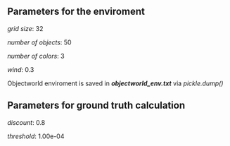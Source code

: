 ## Parameters for the enviroment 

*grid size*: 32

*number of objects*: 50

*number of colors*: 3

*wind*: 0.3



Objectworld enviroment is saved in ***objectworld_env.txt*** via *pickle.dump()*



## Parameters for ground truth calculation

*discount*: 0.8

*threshold*: 1.00e-04

